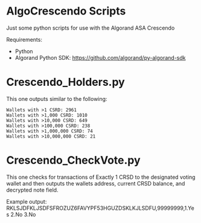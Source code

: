 # AlgoCrescendo Scripts
Just some python scripts for use with the Algorand ASA Crescendo

Requirements:

- Python
- Algorand Python SDK: https://github.com/algorand/py-algorand-sdk


# Crescendo_Holders.py
This one outputs similar to the following:

    Wallets with >1 CSRD: 2961
    Wallets with >1,000 CSRD: 1010
    Wallets with >10,000 CSRD: 649
    Wallets with >100,000 CSRD: 238
    Wallets with >1,000,000 CSRD: 74
    Wallets with >10,000,000 CSRD: 21

# Crescendo_CheckVote.py
This one checks for transactions of Exactly 1 CRSD to the designated voting wallet and then outputs the wallets address, current CRSD balance, and decrypted note field.

Example output:
    RKLSJDFKLJSDFSFROZUZ6FAVYPF53HGUZDSKLKJLSDFU,99999999,1.Yes 2.No 3.No
